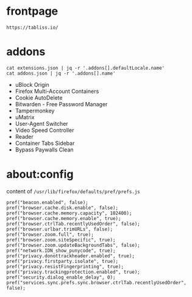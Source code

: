 # frontpage

`https://tabliss.io/`

# addons

```
cat extensions.json | jq -r '.addons[].defaultLocale.name'
cat addons.json | jq -r '.addons[].name'
```


- uBlock Origin
- Firefox Multi-Account Containers
- Cookie AutoDelete
- Bitwarden - Free Password Manager
- Tampermonkey
- uMatrix
- User-Agent Switcher
- Video Speed Controller
- Reader
- Container Tabs Sidebar
- Bypass Paywalls Clean


# about:config

content of `/usr/lib/firefox/defaults/pref/prefs.js`

```
pref("beacon.enabled", false);
pref("browser.cache.disk.enable", false);
pref("browser.cache.memory.capacity", 102400);
pref("browser.cache.memory.enable", true);
pref("browser.ctrlTab.recentlyUsedOrder", false);
pref("browser.urlbar.trimURLs", false);
pref("browser.zoom.full", true);
pref("browser.zoom.siteSpecific", true);
pref("browser.zoom.updateBackgroundTabs", false);
pref("network.IDN_show_punycode", true);
pref("privacy.donottrackheader.enabled", true);
pref("privacy.firstparty.isolate", true);
pref("privacy.resistFingerprinting", true);
pref("privacy.trackingprotection.enabled", true);
pref("security.dialog_enable_delay", 0);
pref("services.sync.prefs.sync.browser.ctrlTab.recentlyUsedOrder", false);
```

